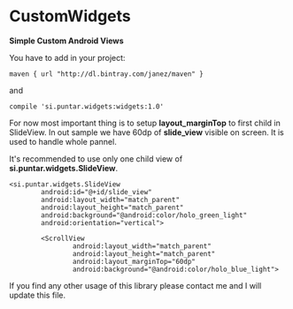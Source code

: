 # CustomWidgets


**Simple Custom Android Views**

You have to add in your project:

```
maven { url "http://dl.bintray.com/janez/maven" }
```
and
```
compile 'si.puntar.widgets:widgets:1.0'
```


For now most important thing is to setup **layout_marginTop** to first child in SlideView. In out sample we have 60dp of **slide_view** visible on screen. It is used to handle whole pannel.

It's recommended to use only one child view of **si.puntar.widgets.SlideView**. 
```
<si.puntar.widgets.SlideView
        android:id="@+id/slide_view"
        android:layout_width="match_parent"
        android:layout_height="match_parent"
        android:background="@android:color/holo_green_light"
        android:orientation="vertical">

        <ScrollView
                android:layout_width="match_parent"
                android:layout_height="match_parent"
                android:layout_marginTop="60dp"
                android:background="@android:color/holo_blue_light">
```

If you find any other usage of this library please contact me and I will update this file.


